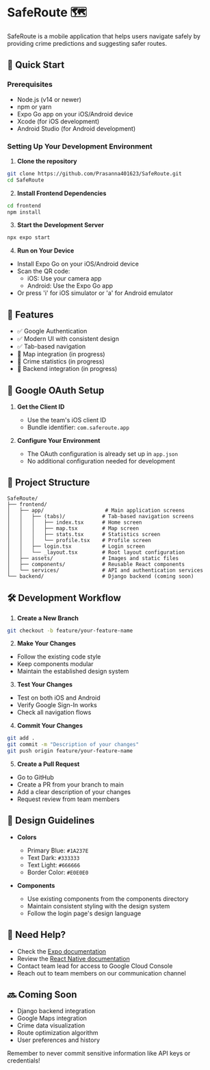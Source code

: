 # SafeRoute 🗺️ 

SafeRoute is a mobile application that helps users navigate safely by providing crime predictions and suggesting safer routes.

## 🚀 Quick Start

### Prerequisites
- Node.js (v14 or newer)
- npm or yarn
- Expo Go app on your iOS/Android device
- Xcode (for iOS development)
- Android Studio (for Android development)

### Setting Up Your Development Environment

1. **Clone the repository**
```bash
git clone https://github.com/Prasanna401623/SafeRoute.git
cd SafeRoute
```

2. **Install Frontend Dependencies**
```bash
cd frontend
npm install
```

3. **Start the Development Server**
```bash
npx expo start
```

4. **Run on Your Device**
- Install Expo Go on your iOS/Android device
- Scan the QR code:
  - iOS: Use your camera app
  - Android: Use the Expo Go app
- Or press 'i' for iOS simulator or 'a' for Android emulator

## 📱 Features

- ✅ Google Authentication
- ✅ Modern UI with consistent design
- ✅ Tab-based navigation
- 🚧 Map integration (in progress)
- 🚧 Crime statistics (in progress)
- 🚧 Backend integration (in progress)

## 🔑 Google OAuth Setup

1. **Get the Client ID**
   - Use the team's iOS client ID
   - Bundle identifier: `com.saferoute.app`

2. **Configure Your Environment**
   - The OAuth configuration is already set up in `app.json`
   - No additional configuration needed for development

## 📁 Project Structure

```
SafeRoute/
├── frontend/
│   ├── app/                    # Main application screens
│   │   ├── (tabs)/            # Tab-based navigation screens
│   │   │   ├── index.tsx      # Home screen
│   │   │   ├── map.tsx        # Map screen
│   │   │   ├── stats.tsx      # Statistics screen
│   │   │   └── profile.tsx    # Profile screen
│   │   ├── login.tsx          # Login screen
│   │   └── _layout.tsx        # Root layout configuration
│   ├── assets/                # Images and static files
│   ├── components/            # Reusable React components
│   └── services/              # API and authentication services
└── backend/                   # Django backend (coming soon)
```

## 🛠️ Development Workflow

1. **Create a New Branch**
```bash
git checkout -b feature/your-feature-name
```

2. **Make Your Changes**
- Follow the existing code style
- Keep components modular
- Maintain the established design system

3. **Test Your Changes**
- Test on both iOS and Android
- Verify Google Sign-In works
- Check all navigation flows

4. **Commit Your Changes**
```bash
git add .
git commit -m "Description of your changes"
git push origin feature/your-feature-name
```

5. **Create a Pull Request**
- Go to GitHub
- Create a PR from your branch to main
- Add a clear description of your changes
- Request review from team members

## 🎨 Design Guidelines

- **Colors**
  - Primary Blue: `#1A237E`
  - Text Dark: `#333333`
  - Text Light: `#666666`
  - Border Color: `#E0E0E0`

- **Components**
  - Use existing components from the components directory
  - Maintain consistent styling with the design system
  - Follow the login page's design language

## 🤝 Need Help?

- Check the [Expo documentation](https://docs.expo.dev)
- Review the [React Native documentation](https://reactnative.dev)
- Contact team lead for access to Google Cloud Console
- Reach out to team members on our communication channel

## 🔜 Coming Soon

- Django backend integration
- Google Maps integration
- Crime data visualization
- Route optimization algorithm
- User preferences and history

Remember to never commit sensitive information like API keys or credentials! 
